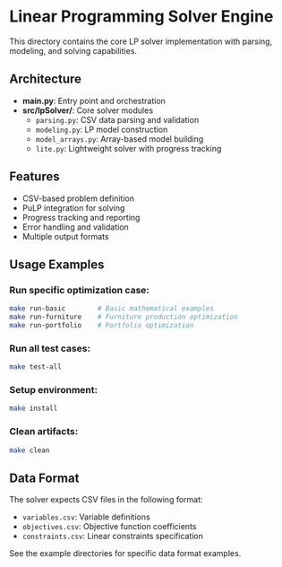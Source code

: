 # Linear Programming Solver Engine

This directory contains the core LP solver implementation with parsing, modeling, and solving capabilities.

## Architecture

- **main.py**: Entry point and orchestration
- **src/lpSolver/**: Core solver modules
  - `parsing.py`: CSV data parsing and validation
  - `modeling.py`: LP model construction
  - `model_arrays.py`: Array-based model building
  - `lite.py`: Lightweight solver with progress tracking

## Features

- CSV-based problem definition
- PuLP integration for solving
- Progress tracking and reporting
- Error handling and validation
- Multiple output formats

## Usage Examples

### Run specific optimization case:
```bash
make run-basic        # Basic mathematical examples
make run-furniture    # Furniture production optimization  
make run-portfolio    # Portfolio optimization
```

### Run all test cases:
```bash
make test-all
```

### Setup environment:
```bash
make install
```

### Clean artifacts:
```bash
make clean
```

## Data Format

The solver expects CSV files in the following format:
- `variables.csv`: Variable definitions
- `objectives.csv`: Objective function coefficients
- `constraints.csv`: Linear constraints specification

See the example directories for specific data format examples.
